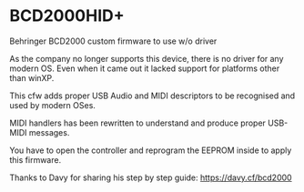 # BCD2000HID+

Behringer BCD2000 custom firmware to use w/o driver

As the company no longer supports this device, there is no driver for any modern OS. 
Even when it came out it lacked support for platforms other than winXP.

This cfw adds proper USB Audio and MIDI descriptors to be recognised and used by modern OSes.

MIDI handlers has been rewritten to understand and produce proper USB-MIDI messages.

You have to open the controller and reprogram the EEPROM inside to apply this firmware.

Thanks to Davy for sharing his step by step guide: https://davy.cf/bcd2000
